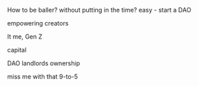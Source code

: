 
How to be baller?
without putting in the time?
easy - start a DAO



empowering creators


It me, Gen Z

capital

DAO
landlords
ownership 



miss me with that 9-to-5
